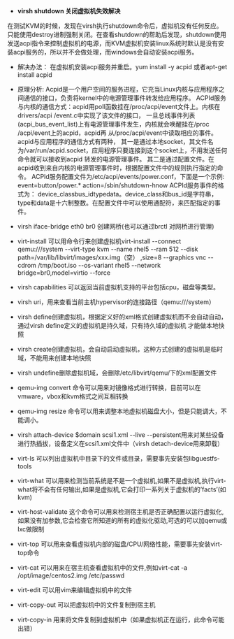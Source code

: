 -  **virsh shutdown 关闭虚拟机失效解决**
	
在测试KVM的时候，发现在virsh执行shutdown命令后，虚拟机没有任何反应。只能使用destroy进制强制关闭。在查看shutdown的帮助后发现，shutdown使用发送acpi指令来控制虚拟机的电源，而KVM虚拟机安装linux系统时默认是没有安装acpi服务的，所以并不会做处理，而windows会自动安装acpi服务。
   - 解决办法：
    	在虚拟机安装acpi服务并重启。yum install -y acpid 或者apt-get install acpid
   - 原理分析:
		Acpid是一个用户空间的服务进程，它充当Linux内核与应用程序之间通信的接口，负责将kernel中的电源管理事件转发给应用程序。
		ACPId服务与内核的通信方式：acpid用poll函数挂在/proc/acpi/event文件上。内核在drivers/acpi /event.c中实现了该文件的接口，
		一旦总线事件列表(acpi_bus_event_list)上有电源管理事件发生，内核就会唤醒挂在/proc /acpi/event上的acpid，acpid再					从/proc/acpi/event中读取相应的事件。
		acpid与应用程序的通信方式有两种，
		其一是通过本地socket，其文件名为/var/run/acpid.socket，应用程序只要连接到这个socket上，不用发送任何命令就可以接收到acpid			转发的电源管理事件。
		其二是通过配置文件。在acpid收到来自内核的电源管理事件时，根据配置文件中的规则执行指定的命令。
		ACPId服务配置文件为/etc/acpi/events/power.conf，下面是一个示例:
		event=button/power.*
		action=/sbin/shutdown-hnow
		ACPId服务事件的格式为：
		device_classbus_idtypedata。device_class和bus_id是字符串，type和data是十六制整数。在配置文件中可以使用通配符，来匹配指定的事件。

- virsh iface-bridge eth0 br0 创建网桥(也可以通过brctl 对网桥进行管理)

- virt-install 可以用命令行来创建虚拟机virt-install --connect qemu:///system --virt-type kvm 
	--name rhel5 --ram 512 --disk path=/var/lib/libvirt/images/xxx.img（空）
   ,size=8  --graphics vnc --cdrom /tmp/boot.iso  --os-variant rhel5
	--network bridge=br0,model=virtio  --force


- virsh capabilities 可以返回当前虚拟机支持的平台包括cpu，磁盘等类型。

- virsh uri，用来查看当前主机hypervisor的连接路径（qemu:///system）

- virsh define创建虚拟机，根据定义好的xml格式创建虚拟机而不会自动自动，通过virsh define定义的虚拟机是持久域，只有持久域的虚拟机		才能做本地快照

- virsh create创建虚拟机，会自动启动虚拟机，这种方式创建的虚拟机是临时域，不能用来创建本地快照

- virsh undefine删除虚拟机域，会删除/etc/libvirt/qemu/下的xml配置文件

- qemu-img convert 命令可以用来对镜像格式进行转换，目前可以在vmware，vbox和kvm格式之间互相转换

- qemu-img resize 命令可以用来调整本地虚拟机磁盘大小，但是只能调大，不能调小。

- virsh attach-device $domain scsi1.xml --live --persistent用来对某些设备进行热插拔，设备定义在scsi1.xml文件中（virsh detach-device用来卸载）

- virt-ls 可以列出虚拟机中目录下的文件或目录，需要事先安装包libguestfs-tools

- virt-what 可以用来检测当前系统是不是一个虚拟机,如果不是虚拟机,执行virt-what将不会有任何输出,如果是虚拟机,它会打印一系列关于虚拟机的’facts’(如kvm)

- virt-host-validate 这个命令可以用来检测宿主机是否正确配置以运行虚拟化,如果没有加参数,它会检查它所知道的所有的虚拟化驱动,可选的可以加qemu或lxc做限制

- virt-top 可以用来查看虚拟机内部的磁盘/CPU/网络性能，需要事先安装virt-top命令

- virt-cat 可以用来在宿主机查看虚拟机中的文件,例如virt-cat -a /opt/image/centos2.img /etc/passwd

- virt-edit 可以用vim来编辑虚拟机中的文件

- virt-copy-out 可以把虚拟机中的文件复制到宿主机

- virt-copy-in 用来将文件复制到虚拟机中（如果虚拟机正在运行，此命令可能出错）
